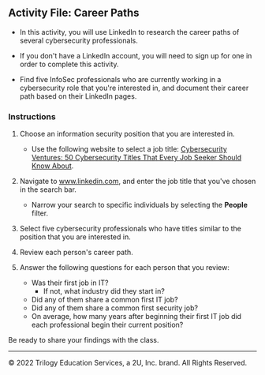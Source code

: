 ## Activity File: Career Paths 

- In this activity, you will use LinkedIn to research the career paths of several cybersecurity professionals.  

- If you don't have a LinkedIn account, you will need to sign up for one in order to complete this activity.

- Find five InfoSec professionals who are currently working in a cybersecurity role that you're interested in, and document their career path based on their LinkedIn pages. 

### Instructions

1. Choose an information security position that you are interested in. 

   - Use the following website to select a job title: [Cybersecurity Ventures: 50 Cybersecurity Titles That Every Job Seeker Should Know About](https://cybersecurityventures.com/50-cybersecurity-titles-that-every-job-seeker-should-know-about/).

2. Navigate to www.linkedin.com, and enter the job title that you've chosen in the search bar.

   - Narrow your search to specific individuals by selecting the **People** filter.

3. Select five cybersecurity professionals who have titles similar to the position that you are interested in.

4. Review each person's career path.

5. Answer the following questions for each person that you review:
    - Was their first job in IT? 
      - If not, what industry did they start in?
    - Did any of them share a common first IT job?
    - Did any of them share a common first security job? 
    - On average, how many years after beginning their first IT job did each professional begin their current position?

Be ready to share your findings with the class.

---
© 2022 Trilogy Education Services, a 2U, Inc. brand. All Rights Reserved.


